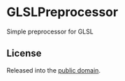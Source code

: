 # GLSLPreprocessor
Simple preprocessor for GLSL

## License
Released into the [public domain](LICENSE).
